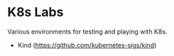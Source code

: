 # K8s Labs

Various environments for testing and playing with K8s.

* Kind (https://github.com/kubernetes-sigs/kind)

